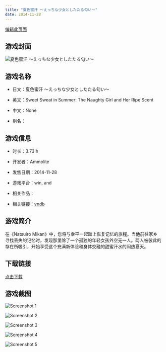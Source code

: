 ```yaml
---
title: "夏色蜜汗 ～えっちな少女としたたる匂い～"
date: 2014-11-28
---
```

[编辑此页面](https://github.com/ACG-3/ADV3-source/blob/main/source/_posts/games/%E5%A4%8F%E8%89%B2%E8%9C%9C%E6%B1%97%20%EF%BD%9E%E3%81%88%E3%81%A3%E3%81%A1%E3%81%AA%E5%B0%91%E5%A5%B3%E3%81%A8%E3%81%97%E3%81%9F%E3%81%9F%E3%82%8B%E5%8C%82%E3%81%84%EF%BD%9E.md)

## 游戏封面

![夏色蜜汗 ～えっちな少女としたたる匂い～](https%3A//pan.timero.xyz/onedrive/img_lib_001/%E5%A4%8F%E8%89%B2%E8%9C%9C%E6%B1%97%20%EF%BD%9E%E3%81%88%E3%81%A3%E3%81%A1%E3%81%AA%E5%B0%91%E5%A5%B3%E3%81%A8%E3%81%97%E3%81%9F%E3%81%9F%E3%82%8B%E5%8C%82%E3%81%84%EF%BD%9E_cover.avif)


## 游戏名称

- 日文：夏色蜜汗 ～えっちな少女としたたる匂い～
- 英文：Sweet Sweat in Summer: The Naughty Girl and Her Ripe Scent
- 中文：None

- 别名：


## 游戏信息

- 时长：3.73 h
- 开发者：Ammolite
- 发售日期：2014-11-28
- 游戏平台：win, and
- 相关作品：

- 相关链接：[vndb](https://vndb.org/v16006)


## 游戏简介

在《Natsuiro Mikan》中，您将与幸平一起踏上恢复记忆的旅程。当他前往家乡寻找丢失的记忆时，发现那里除了一个孤独的年轻女孩外空无一人。两人被彼此的存在所吸引，开始享受这个充满新体验和身体交融的甜蜜汗水的闷热夏天。


## 下载链接

[点击下载](https://pan.timero.xyz/onedrive/adv_lib_001/%E5%A4%8F%E8%89%B2%E8%9C%9C%E6%B1%97%20%EF%BD%9E%E3%81%88%E3%81%A3%E3%81%A1%E3%81%AA%E5%B0%91%E5%A5%B3%E3%81%A8%E3%81%97%E3%81%9F%E3%81%9F%E3%82%8B%E5%8C%82%E3%81%84%EF%BD%9E)


## 游戏截图


![Screenshot 1](https%3A//pan.timero.xyz/onedrive/img_lib_001/%E5%A4%8F%E8%89%B2%E8%9C%9C%E6%B1%97%20%EF%BD%9E%E3%81%88%E3%81%A3%E3%81%A1%E3%81%AA%E5%B0%91%E5%A5%B3%E3%81%A8%E3%81%97%E3%81%9F%E3%81%9F%E3%82%8B%E5%8C%82%E3%81%84%EF%BD%9E_Screenshot_1.avif)

![Screenshot 2](https%3A//pan.timero.xyz/onedrive/img_lib_001/%E5%A4%8F%E8%89%B2%E8%9C%9C%E6%B1%97%20%EF%BD%9E%E3%81%88%E3%81%A3%E3%81%A1%E3%81%AA%E5%B0%91%E5%A5%B3%E3%81%A8%E3%81%97%E3%81%9F%E3%81%9F%E3%82%8B%E5%8C%82%E3%81%84%EF%BD%9E_Screenshot_2.avif)

![Screenshot 3](https%3A//pan.timero.xyz/onedrive/img_lib_001/%E5%A4%8F%E8%89%B2%E8%9C%9C%E6%B1%97%20%EF%BD%9E%E3%81%88%E3%81%A3%E3%81%A1%E3%81%AA%E5%B0%91%E5%A5%B3%E3%81%A8%E3%81%97%E3%81%9F%E3%81%9F%E3%82%8B%E5%8C%82%E3%81%84%EF%BD%9E_Screenshot_3.avif)

![Screenshot 4](https%3A//pan.timero.xyz/onedrive/img_lib_001/%E5%A4%8F%E8%89%B2%E8%9C%9C%E6%B1%97%20%EF%BD%9E%E3%81%88%E3%81%A3%E3%81%A1%E3%81%AA%E5%B0%91%E5%A5%B3%E3%81%A8%E3%81%97%E3%81%9F%E3%81%9F%E3%82%8B%E5%8C%82%E3%81%84%EF%BD%9E_Screenshot_4.avif)

![Screenshot 5](https%3A//pan.timero.xyz/onedrive/img_lib_001/%E5%A4%8F%E8%89%B2%E8%9C%9C%E6%B1%97%20%EF%BD%9E%E3%81%88%E3%81%A3%E3%81%A1%E3%81%AA%E5%B0%91%E5%A5%B3%E3%81%A8%E3%81%97%E3%81%9F%E3%81%9F%E3%82%8B%E5%8C%82%E3%81%84%EF%BD%9E_Screenshot_5.avif)

